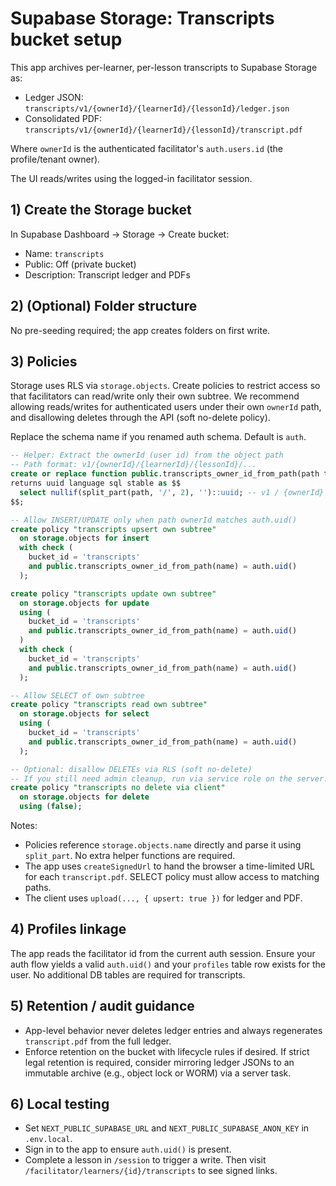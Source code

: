 # Supabase Storage: Transcripts bucket setup

This app archives per-learner, per-lesson transcripts to Supabase Storage as:

- Ledger JSON: `transcripts/v1/{ownerId}/{learnerId}/{lessonId}/ledger.json`
- Consolidated PDF: `transcripts/v1/{ownerId}/{learnerId}/{lessonId}/transcript.pdf`

Where `ownerId` is the authenticated facilitator's `auth.users.id` (the profile/tenant owner).

The UI reads/writes using the logged-in facilitator session.

## 1) Create the Storage bucket

In Supabase Dashboard → Storage → Create bucket:

- Name: `transcripts`
- Public: Off (private bucket)
- Description: Transcript ledger and PDFs

## 2) (Optional) Folder structure

No pre-seeding required; the app creates folders on first write.

## 3) Policies

Storage uses RLS via `storage.objects`. Create policies to restrict access so that facilitators can read/write only their own subtree. We recommend allowing reads/writes for authenticated users under their own `ownerId` path, and disallowing deletes through the API (soft no-delete policy).

Replace the schema name if you renamed auth schema. Default is `auth`.

```sql
-- Helper: Extract the ownerId (user id) from the object path
-- Path format: v1/{ownerId}/{learnerId}/{lessonId}/...
create or replace function public.transcripts_owner_id_from_path(path text)
returns uuid language sql stable as $$
  select nullif(split_part(path, '/', 2), '')::uuid; -- v1 / {ownerId} / ...
$$;

-- Allow INSERT/UPDATE only when path ownerId matches auth.uid()
create policy "transcripts upsert own subtree"
  on storage.objects for insert
  with check (
    bucket_id = 'transcripts'
    and public.transcripts_owner_id_from_path(name) = auth.uid()
  );

create policy "transcripts update own subtree"
  on storage.objects for update
  using (
    bucket_id = 'transcripts'
    and public.transcripts_owner_id_from_path(name) = auth.uid()
  )
  with check (
    bucket_id = 'transcripts'
    and public.transcripts_owner_id_from_path(name) = auth.uid()
  );

-- Allow SELECT of own subtree
create policy "transcripts read own subtree"
  on storage.objects for select
  using (
    bucket_id = 'transcripts'
    and public.transcripts_owner_id_from_path(name) = auth.uid()
  );

-- Optional: disallow DELETEs via RLS (soft no-delete)
-- If you still need admin cleanup, run via service role on the server.
create policy "transcripts no delete via client"
  on storage.objects for delete
  using (false);
```

Notes:
- Policies reference `storage.objects.name` directly and parse it using `split_part`. No extra helper functions are required.
- The app uses `createSignedUrl` to hand the browser a time-limited URL for each `transcript.pdf`. SELECT policy must allow access to matching paths.
- The client uses `upload(..., { upsert: true })` for ledger and PDF.

## 4) Profiles linkage

The app reads the facilitator id from the current auth session. Ensure your auth flow yields a valid `auth.uid()` and your `profiles` table row exists for the user. No additional DB tables are required for transcripts.

## 5) Retention / audit guidance

- App-level behavior never deletes ledger entries and always regenerates `transcript.pdf` from the full ledger.
- Enforce retention on the bucket with lifecycle rules if desired. If strict legal retention is required, consider mirroring ledger JSONs to an immutable archive (e.g., object lock or WORM) via a server task.

## 6) Local testing

- Set `NEXT_PUBLIC_SUPABASE_URL` and `NEXT_PUBLIC_SUPABASE_ANON_KEY` in `.env.local`.
- Sign in to the app to ensure `auth.uid()` is present.
- Complete a lesson in `/session` to trigger a write. Then visit `/facilitator/learners/{id}/transcripts` to see signed links.
